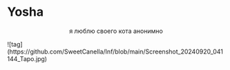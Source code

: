 # Yosha
<p align="center">
я люблю своего кота анонимно
</p>
![tag](https://github.com/SweetCanella/Inf/blob/main/Screenshot_20240920_041144_Tapo.jpg)

